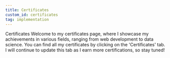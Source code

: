 ```yaml
---
title: Certificates
custom_id: certificates
tag: implementation
---
```

Certificates
Welcome to my certificates page, where I showcase my achievements in various fields, ranging from web development to data science. You can find all my certificates by clicking on the 'Certificates' tab. I will continue to update this tab as I earn more certifications, so stay tuned!